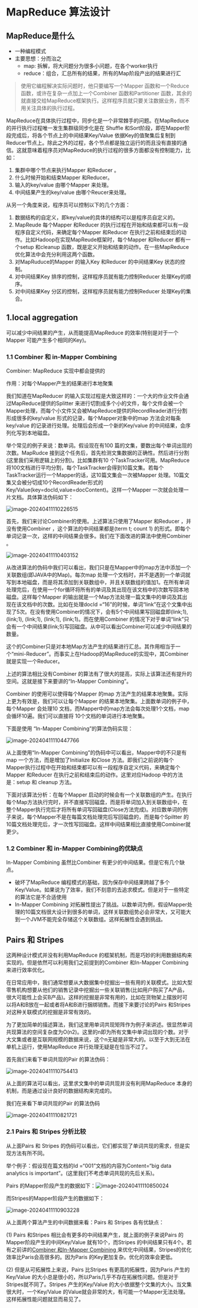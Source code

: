 # MapReduce 算法设计

## MapReduce是什么

- 一种编程模式
- 主要思想：分而治之
  - map: 拆解，将大问题分为很多小问题，在各个worker执行
  - reduce：组合，汇总所有的结果，所有的Map阶段产出的结果进行汇

> 使用它编程解决实际问题时，他只要编写一个Mapper 函数和一个Reduce 函数，或许在复杂一点加上一个Combiner 函数和Partitioner 函数，其余的就直接交给MapReduce框架执行。这样程序员就只要关注数据业务，而不用关注具体的执行过程。



MapReduce在具体执行过程中，同步化是一个非常棘手的问题。在MapReduce的并行执行过程唯一发生集群级同步化是在 Shuffle 和Sort阶段，即在Mapper阶段完成后，将各个节点上的中间结果Key/Value 依据Key的值聚集后复制到Reducer节点上。除此之外的过程，各个节点都是独立运行的而且没有直接的通信。这就意味着程序员对MapReduce的执行过程的很多方面都没有控制能力，比如：

1. 集群中哪个节点来执行Mapper 和Reducer 。
2. 什么时候开始和结束Mapper 和Reducer。
3. 输入的key/value 由哪个Mapper 来处理。
4. 中间结果产生的key/value 由哪个Reucer来处理。

从另一个角度来说，程序员可以控制以下的几个方面：

1. 数据结构的自定义，即key/value的具体的结构可以是程序员自定义的。
2. MapReude 每个Mapper 和Reducer 的执行过程在开始和结束都可以有一段程序自定义代码，来确定每个Mapper 和Reducer 在执行之前和结束后的动作。比如Hadoop在实现MapReude框架时，每个Mapper 和Reducer 都有一个setup 和cleanup 函数，既是定义开始和结束的动作。在一些MapReduce优化算法中会充分利用这两个函数。
3. 对MapRuduce的Mapper 的输入Key 和Reducer 的中间结果Key 状态的控制。
4. 对中间结果Key 排序的控制，这样程序员就有能力控制Reducer 处理Key的顺序。
5. 对中间结果Key 分区的控制，这样程序员就有能力控制Reducer 处理Key的集合。

## 1.local aggregation

可以减少中间结果的产生，从而能提高MapReduce 的效率(特别是对于一个Mapper 可能产生多个相同的Key)。

### 1.1 Combiner 和 in-Mapper Combining

Combiner: MapReduce 实现中都会提供的

作用：对每个Mapper产生的结果进行本地聚集

我们知道在MapReducer 的输入实现过程是大致这样的：一个大的作业文件会通过MapReduce提供的Splitter 来进行切割成多个小的文件，每个文件会被一个Mapper处理，而每个小文件又会被MapReduce提供的RecordReader进行分割形成很多的key/value 形式的记录，每个Mapper对象中的map 方法会对每条key/value 的记录进行处理。处理后会形成一个新的Key/value 的中间结果，会序列化写到本地磁盘。

举个常见的例子来说：数单词。假设现在有100 篇的文集，要数出每个单词出现的次数。MapRudce 接到这个任务后，首先检测文集数据的正确性。然后进行分割(这里我们采用逻辑上的分割)。比如集群有10 个TaskTracker可用。MapReduce 将100文档进行平均分割，每个TaskTracker会得到10篇文集。若每个TaskTracker运行一个Mapper的话，这10篇文集会一次被Mapper 处理。10篇文集又会被分切成10个RecordReader形式的Key/Value(key=docId,value=docContent)。这样一个Mapper 一次就会处理一片文档。具体算法伪码如下：

![image-20240411110226515](assets\image-20240411110226515.png)

首先，我们来讨论Combiner的使用。上述算法只使用了Mapper 和Reducer ，并没有使用Combiner ，这个算法的中间结果都是(term t; count 1) 的形式。即每个单词记录一次，这样的中间结果会很多。我们在下面改进的算法中使用Combiner 。

![image-20240411110403152](assets\image-20240411110403152.png)

从改进算法的伪码中我们可以看出，我们只是在Mapper中的map方法中添加一个关联数组(即JAVA中的Map)。每次map 处理一个文档时，并不是遇到一个单词就写到本地磁盘，而是将其添加到关联数组中，并且关联数组的值加1。在所有单词处理完后，在使用一个for循环将所有的单词及其出现在该文档中的次数写回本地磁盘。这样每个Mapper 的输出就是一个Map方法处理一篇文集中的单词及其出现在该文档中的次数。比如在处理docId =“16”的时候，单词“link”在这个文集中出现了5次。在没有使用Combiner的情况下，会有5个中间结果写回磁盘即(link;1), (link;1), (link;1), (link;1), (link;1)。而在使用Combiner 的情况下对于单词“link”只会有一个中间结果(link;5)写回磁盘。从中可以看出Combiner可以减少中间结果的数量。

这个的Combiner只是对本地Map方法产生的结果进行汇总。其作用相当于一个“mini-Reducer”。而事实上在Hadoop的MapReduce的实现中，其Combiner就是实现一个Reducer。

上述的算法相比没有Combiner 的算法有了很大的提高，实际上该算法还有提升的空间。这就是接下来要讲的“In-Mapper Combining”。

Combiner 的使用可以使得每个Mapper 的map 方法产生的结果本地聚集。实际上更为有效是，我们可以让每个Mapper 的结果本地聚集。上面数单词的例子中，每个Mapper 会处理10 文档，而Mapper中的map方法会每次处理1个文档，map会循环10遍。我们可以直接将 10个文档的单词进行本地聚集。

下面是使用 “In-Mapper Combining”的算法伪码实现：

![image-20240411110447766](assets\image-20240411110447766.png)

从上面使用“In-Mapper Combining”的伪码中可以看出，Mapper中的不只是有map 一个方法，而是增加了Initialize 和Close 方法。即我们之前说的每个Mapper执行过程中在开始和结束都可以有一段程序自定义代码，来确定每个Mapper 和Reducer 在执行之前和结束后的动作。这里对应Hadoop 中的方法是：setup 和 cleanup 方法。

下面对该算法分析：在每个Mapper 启动的时候会有一个关联数组的产生。在执行每个Map方法执行完时，并不直接写回磁盘，而是将单词加入到关联数组中，在整个Mapper执行完后才将所有单词写回磁盘(Close方法完成)。对应数单词的例子来说，每个Mapper不是在每篇文档处理完后写回磁盘的，而是每个Spiltter 的10篇文档处理完后，才一次性写回磁盘。这样中间结果相比直接使用Combiner就更少。

### 1.2 Combiner 和 in-Mapper Combining的优缺点

In-Mapper Combining 虽然比Combiner 有更少的中间结果。但是它有几个缺点。

- 破坏了MapReduce 编程模式的基础，因为保存中间结果跨越了多个Key/Value。如果说为了效率，我们不刻意的去追求模式。但是对于一些特定的算法它是不合适使用
- In-Mapper Combining 对拓展性提出了挑战。以数单词为例，假设Mapper处理的10篇文档很大设计到很多的单词，这样关联数组势必会非常大，又可能大到一个JVM不能完全存储这个关联数组。这样拓展性会遇到挑战。





##  Pairs 和 Stripes

这两种设计模式并没有利用MapReduce 的框架机制，而是巧妙的利用数据结构来实现的。但是依然可以利用我们之前提到的Combiner 和In-Mapper Combining 来进行效率优化。



 在日常应用中，我们通常想要从大数据集中挖掘出一些有用的关联模式。比如大型零售机构想要从他们的销售记录中挖掘出一些关联销售(比如用户购买了A产品，很大可能性上会买B产品)。这样的挖掘是非常有用的，比如在货物架上摆放时可以将A和B放在一起或者将A和B进行捆绑销售。而接下来要讨论的Pairs 和Stripes 对这种关联模式的挖掘是非常有效的。

为了更加简单的描述算法，我们这里用单词共现矩阵作为例子来讲述。很显然单词共现算法的空间复杂度为O(n2)。这里的n即为所有文集中单词出现的个数。对于大文集或者是互联网规模的数据来说，这个n无疑是非常大的。以至于大到无法在单机上运行，使用MapReduce 并行处理无疑是在恰当不过了。

首先我们来看下单词共现的Pair 的算法伪码：

![image-20240411110754413](assets\image-20240411110754413.png)

从上面的算法可以看出，这里求文集中的单词共现并没有利用MapReduce 本身的机制，而是通过设计良好的数据结构来完成的。

我们在来看下单词共现的Pair 的算法伪码

![image-20240411110821721](D:\Workplace\github\soni_notes\docs\大学笔记\ust\cloud_compute\assets\image-20240411110821721.png)

### 2.1 Pairs 和 Stripes 分析比较

从上面Pairs 和 Stripes 的伪码可以看出，它们都实现了单词共现的需求，但是实现方法有所不同。

举个例子：假设现在篇文档的Id =“001”文档的内容为Content=“big data analytics is important”。(这里我们不考虑单词共现的先后关系)。

Pairs 的Mapper阶段产生的数据如下：![image-20240411110850024](D:\Workplace\github\soni_notes\docs\大学笔记\ust\cloud_compute\assets\image-20240411110850024.png)

而Stripes的Mapper阶段产生的数据如下：

![image-20240411110903228](D:\Workplace\github\soni_notes\docs\大学笔记\ust\cloud_compute\assets\image-20240411110903228.png)

从上面两个算法产生的中间数据来看：Pairs 和 Stripes 各有优缺点：

(1) Pairs 和Stripes 相比会有更多的中间结果产生，就上面的例子来说Pairs 的Mapper阶段产生的中间Key/Value 就有10个，而Stripes 的中间结果只有4个。若有之前讲的[Combiner 和In-Mapper Combining ](http://www.cnblogs.com/koalaer/archive/2012/04/16/MapReduce_Combiner.html)来优化中间结果，Stripes的优化效率比Paris会高很多的。因为Paris 的Key更加复杂。优化的效率会更低。

(2) 但是从可拓展性上来说，Pairs 比Stripes 有更高的拓展性，因为Paris 产生的Key/Value 的大小总是很小的，所以Paris几乎不存在拓展性问题。但是对于Stripes就不同了。Stripes 产生的Key/Value 的大小依据整个文集的大小。当文集很大时，一个Key/Value 的Value就会非常的大，有可能一个Mapper无法处理。这样拓展性能问题就显而易见了。